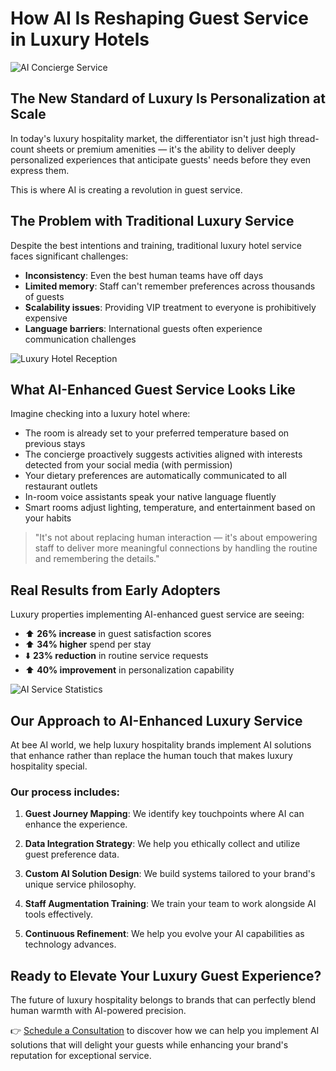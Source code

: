 # How AI Is Reshaping Guest Service in Luxury Hotels

![AI Concierge Service](https://example.com/ai-concierge.jpg)

## The New Standard of Luxury Is Personalization at Scale

In today's luxury hospitality market, the differentiator isn't just high thread-count sheets or premium amenities — it's the ability to deliver deeply personalized experiences that anticipate guests' needs before they even express them.

This is where AI is creating a revolution in guest service.

## The Problem with Traditional Luxury Service

Despite the best intentions and training, traditional luxury hotel service faces significant challenges:

* **Inconsistency**: Even the best human teams have off days
* **Limited memory**: Staff can't remember preferences across thousands of guests
* **Scalability issues**: Providing VIP treatment to everyone is prohibitively expensive
* **Language barriers**: International guests often experience communication challenges

![Luxury Hotel Reception](https://example.com/luxury-reception.jpg)

## What AI-Enhanced Guest Service Looks Like

Imagine checking into a luxury hotel where:

* The room is already set to your preferred temperature based on previous stays
* The concierge proactively suggests activities aligned with interests detected from your social media (with permission)
* Your dietary preferences are automatically communicated to all restaurant outlets
* In-room voice assistants speak your native language fluently
* Smart rooms adjust lighting, temperature, and entertainment based on your habits

> "It's not about replacing human interaction — it's about empowering staff to deliver more meaningful connections by handling the routine and remembering the details."

## Real Results from Early Adopters

Luxury properties implementing AI-enhanced guest service are seeing:

* ⬆️ **26% increase** in guest satisfaction scores
* ⬆️ **34% higher** spend per stay
* ⬇️ **23% reduction** in routine service requests
* ⬆️ **40% improvement** in personalization capability

![AI Service Statistics](https://example.com/ai-stats.jpg)

## Our Approach to AI-Enhanced Luxury Service

At bee AI world, we help luxury hospitality brands implement AI solutions that enhance rather than replace the human touch that makes luxury hospitality special.

### Our process includes:

1. **Guest Journey Mapping**: We identify key touchpoints where AI can enhance the experience.

2. **Data Integration Strategy**: We help you ethically collect and utilize guest preference data.

3. **Custom AI Solution Design**: We build systems tailored to your brand's unique service philosophy.

4. **Staff Augmentation Training**: We train your team to work alongside AI tools effectively.

5. **Continuous Refinement**: We help you evolve your AI capabilities as technology advances.

## Ready to Elevate Your Luxury Guest Experience?

The future of luxury hospitality belongs to brands that can perfectly blend human warmth with AI-powered precision.

👉 [Schedule a Consultation](#) to discover how we can help you implement AI solutions that will delight your guests while enhancing your brand's reputation for exceptional service.